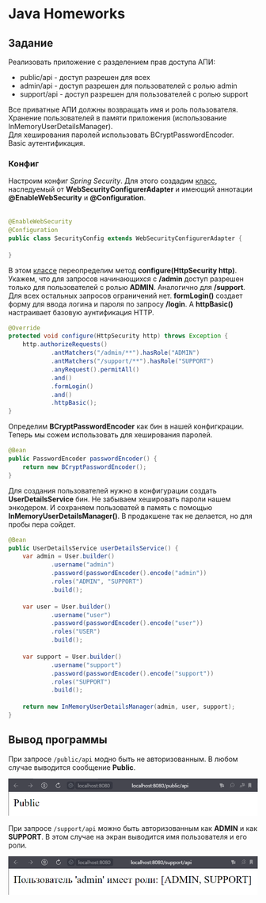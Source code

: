 # Java Homeworks

## Задание

Реализовать приложение с разделением прав доступа АПИ:

- public/api - доступ разрешен для всех
- admin/api - доступ разрешен для пользователей с ролью admin
- support/api - доступ разрешен для пользователей с ролью support

Все приватные АПИ должны возвращать имя и роль пользователя.    
Хранение пользователей в памяти приложения (использование InMemoryUserDetailsManager).  
Для хеширования паролей использовать BCryptPasswordEncoder.     
Basic аутентификация.

### Конфиг

Настроим конфиг _Spring Security_. Для этого создадим [класс](https://github.com/InSkipper/Java_HomeWorks/blob/TenthHomework/src/main/java/com/example/defaultproject/config/SecurityConfig.java), наследуемый от **WebSecurityConfigurerAdapter**
и имеющий аннотации **@EnableWebSecurity** и **@Configuration**.

```java

@EnableWebSecurity
@Configuration
public class SecurityConfig extends WebSecurityConfigurerAdapter {

}
```

В этом [классе](https://github.com/InSkipper/Java_HomeWorks/blob/TenthHomework/src/main/java/com/example/defaultproject/config/SecurityConfig.java) переопределим метод **configure(HttpSecurity http)**. Укажем, что для запросов начинающихся с **/admin**
доступ разрешен только для пользователей с ролью **ADMIN**. Аналогично для **/support**. Для всех остальных запросов
ограничений нет. **formLogin()** создает форму для ввода логина и пароля по запросу **/login**. А **httpBasic()**
настраивает базовую аунтификация HTTP.

```java
@Override
protected void configure(HttpSecurity http) throws Exception {
    http.authorizeRequests()
            .antMatchers("/admin/**").hasRole("ADMIN")
            .antMatchers("/support/**").hasRole("SUPPORT")
            .anyRequest().permitAll()
            .and()
            .formLogin()
            .and()
            .httpBasic();
}
```

Определим **BCryptPasswordEncoder** как бин в нашей конфигкрации. Теперь мы сожем использовать для хеширования паролей.

```java
@Bean
public PasswordEncoder passwordEncoder() {
    return new BCryptPasswordEncoder();
}
```

Для создания пользователей нужно в конфигурации создать **UserDetailsService** бин. Не забываем хешировать пароли нашем
энкодером. И сохраняем пользоватей в память с помощью **InMemoryUserDetailsManager()**. В продакшене так не делается, но
для пробы пера сойдет.

```java
@Bean
public UserDetailsService userDetailsService() {
    var admin = User.builder()
            .username("admin")
            .password(passwordEncoder().encode("admin"))
            .roles("ADMIN", "SUPPORT")
            .build();

    var user = User.builder()
            .username("user")
            .password(passwordEncoder().encode("user"))
            .roles("USER")
            .build();

    var support = User.builder()
            .username("support")
            .password(passwordEncoder().encode("support"))
            .roles("SUPPORT")
            .build();

    return new InMemoryUserDetailsManager(admin, user, support);
}
```

## Вывод программы

При запросе ```/public/api``` модно быть не авторизованным. В любом случае выводится сообщение **Public**.

![public-api](public-api.png)

При запросе ```/support/api``` можно быть авторизованным как **ADMIN** и как **SUPPORT**. В этом случае на экран
выводится имя пользователя и его роли.

![support-api](support-api.png)
